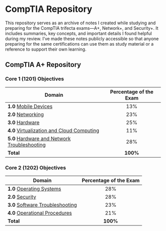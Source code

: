 # CompTIA Repository

This repository serves as an archive of notes I created while studying and preparing for the CompTIA trifecta exams—A+, Network+, and Security+. It includes summaries, key concepts, and important details I found helpful during my review. I’ve made these notes publicly accessible so that anyone preparing for the same certifications can use them as study material or a reference to support their own learning.

## CompTIA A+ Repository

### Core 1 (1201) Objectives

| Domain                                      | Percentage of the Exam |
|---------------------------------------------|:-----------------------:|
| **1.0** [Mobile Devices](./CompTIA_A+/1201/MobileDevices.md) | 13% |
| **2.0** [Networking](./CompTIA_A+/1201/Networking.md) | 23% |
| **3.0** [Hardware](./CompTIA_A+/1201/Hardware.md) | 25% |
| **4.0** [Virtualization and Cloud Computing](./CompTIA_A+/1201/Virtual&Cloud.md) | 11% |
| **5.0** [Hardware and Network Troubleshooting](./CompTIA_A+/1201/Hardware&NetworkTrob.md) | 28% |
| **Total**                                   | **100%**                |

### Core 2 (1202) Objectives

| Domain                                      | Percentage of the Exam |
|---------------------------------------------|:-----------------------:|
| **1.0** [Operating Systems](./CompTIA_A+/1202/OperatingSystems.md) | 28% |
| **2.0** [Security](./CompTIA_A+/1202/Security.md) | 28% |
| **3.0** [Software Troubleshooting](./CompTIA_A+/1202/SoftwareTrob.md) | 23% |
| **4.0** [Operational Procedures](./CompTIA_A+/1202/OpProcedure.md) | 21% |
| **Total** | **100%** |